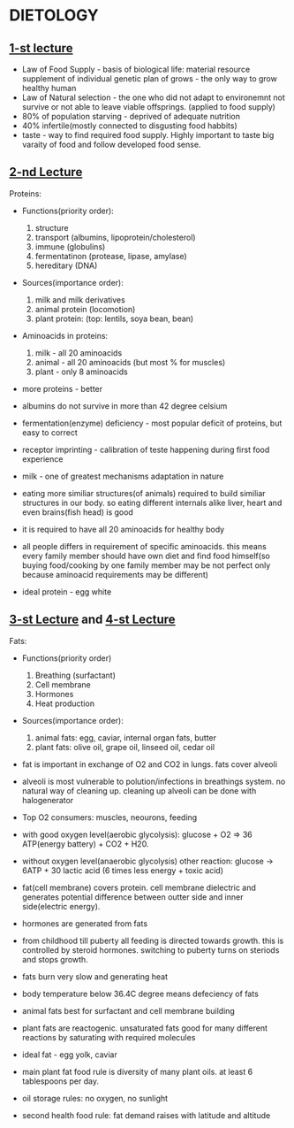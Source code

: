 DIETOLOGY
=========

[1-st lecture](https://www.youtube.com/watch?v=ks2CiWG2_Lc)
------------

 * Law of Food Supply - basis of biological life: material resource supplement of individual genetic plan of grows - the only way to grow healthy human
 * Law of Natural selection - the one who did not adapt to environemnt not survive or not able to leave viable offsprings. (applied to food supply)
 * 80% of population starving - deprived of adequate nutrition
 * 40% infertile(mostly connected to disgusting food habbits)
 * taste - way to find required food supply. Highly important to taste big varaity of food and follow developed food sense.

[2-nd Lecture](https://www.youtube.com/watch?v=V-rGJ5exGos)
-----------------------------------------------------------

Proteins:
 * Functions(priority order): 
   1. structure
   2. transport (albumins, lipoprotein/cholesterol)
   3. immune (globulins)
   4. fermentatinon (protease, lipase, amylase)
   5. hereditary (DNA)
 * Sources(importance order):
   1. milk and milk derivatives
   2. animal protein (locomotion)
   3. plant protein: (top: lentils, soya bean, bean)
 * Aminoacids in proteins:
   1. milk - all 20 aminoacids
   2. animal - all 20 aminoacids (but most % for muscles)
   3. plant - only 8 aminoacids

 * more proteins - better
 * albumins do not survive in more than 42 degree celsium
 * fermentation(enzyme) deficiency - most popular deficit of proteins, but easy to correct
 * receptor imprinting - calibration of teste happening during first food experience
 * milk - one of greatest mechanisms adaptation in nature
 * eating more similiar structures(of animals) required to build similiar structures in our body. so eating different internals alike liver, heart and even brains(fish head) is good
 * it is required to have all 20 aminoacids for healthy body
 * all people differs in requirement of specific aminoacids. this means every family member should have own diet and find food himself(so buying food/cooking by one family member may be not perfect only because aminoacid requirements may be different)
 * ideal protein - egg white

[3-st Lecture](https://www.youtube.com/watch?v=OPo9U-PE6s4) and [4-st Lecture](https://www.youtube.com/watch?v=RQ2tJGHxHas)
---------------------------------------------------------------------------------------------------------------------------

Fats:
 * Functions(priority order)
   1. Breathing (surfactant)
   2. Cell membrane
   3. Hormones
   4. Heat production

 * Sources(importance order):
   1. animal fats: egg, caviar, internal organ fats, butter
   2. plant fats: olive oil, grape oil, linseed oil, cedar oil 

 * fat is important in exchange of O2 and CO2 in lungs. fats cover alveoli 
 * alveoli is most vulnerable to polution/infections in breathings system. no natural way of cleaning up. cleaning up alveoli can be done with halogenerator
 * Top O2 consumers: muscles, neourons, feeding
 * with good oxygen level(aerobic glycolysis): glucose + O2 => 36 ATP(energy battery) + CO2 + H20. 
 * without oxygen level(anaerobic glycolysis) other reaction: glucose -> 6ATP + 30 lactic acid (6 times less energy + toxic acid)
 * fat(cell membrane) covers protein. cell membrane dielectric and generates potential difference between outter side and inner side(electric energy).
 * hormones are generated from fats
 * from childhood till puberty all feeding is directed towards growth. this is controlled by steroid hormones. switching to puberty turns on steriods and stops growth.
 * fats burn very slow and generating heat
 * body temperature below 36.4C degree means defeciency of fats
 * animal fats best for surfactant and cell membrane building
 * plant fats are reactogenic. unsaturated fats good for many different reactions by saturating with required molecules 
 * ideal fat - egg yolk, caviar
 * main plant fat food rule is diversity of many plant oils. at least 6 tablespoons per day.
 * oil storage rules: no oxygen, no sunlight
 * second health food rule: fat demand raises with latitude and altitude
